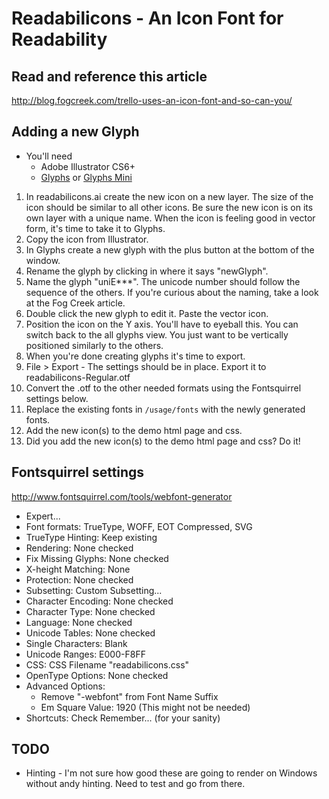 # Readabilicons - An Icon Font for Readability

## Read and reference this article
http://blog.fogcreek.com/trello-uses-an-icon-font-and-so-can-you/

## Adding a new Glyph
- You'll need
  - Adobe Illustrator CS6+
  - [Glyphs](http://glyphsapp.com/) or [Glyphs Mini](http://glyphsapp.com/glyphs-mini/)

1. In readabilicons.ai create the new icon on a new layer. The size of the icon
should be similar to all other icons. Be sure the new icon is on its own layer
with a unique name. When the icon is feeling good in vector form, it's time to take it to Glyphs.
2. Copy the icon from Illustrator.
3. In Glyphs create a new glyph with the plus button at the bottom of the window.
4. Rename the glyph by clicking in where it says "newGlyph".
5. Name the glyph "uniE***". The unicode number should follow the sequence of the
others. If you're curious about the naming, take a look at the Fog Creek article.
6. Double click the new glyph to edit it. Paste the vector icon.
7. Position the icon on the Y axis. You'll have to eyeball this. You can switch
back to the all glyphs view. You just want to be vertically positioned similarly
to the others.
8. When you're done creating glyphs it's time to export.
9. File > Export - The settings should be in place. Export it to readabilicons-Regular.otf
10. Convert the .otf to the other needed formats using the Fontsquirrel settings below.
11. Replace the existing fonts in `/usage/fonts` with the newly generated fonts.
12. Add the new icon(s) to the demo html page and css.
13. Did you add the new icon(s) to the demo html page and css? Do it!

## Fontsquirrel settings
http://www.fontsquirrel.com/tools/webfont-generator

- Expert...
- Font formats: TrueType, WOFF, EOT Compressed, SVG
- TrueType Hinting: Keep existing
- Rendering: None checked
- Fix Missing Glyphs: None checked
- X-height Matching: None
- Protection: None checked
- Subsetting: Custom Subsetting...
- Character Encoding: None checked
- Character Type: None checked
- Language: None checked
- Unicode Tables: None checked
- Single Characters: Blank
- Unicode Ranges: E000-F8FF
- CSS: CSS Filename "readabilicons.css"
- OpenType Options: None checked
- Advanced Options:
  - Remove "-webfont" from Font Name Suffix
  - Em Square Value: 1920 (This might not be needed)
- Shortcuts: Check Remember... (for your sanity)

## TODO
- Hinting - I'm not sure how good these are going to render on Windows without
andy hinting. Need to test and go from there.